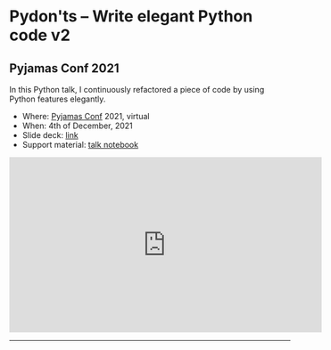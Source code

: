# Pydon'ts – Write elegant Python code v2

## Pyjamas Conf 2021

In this Python talk, I continuously refactored a piece of code by using Python features elegantly.

 - Where: [Pyjamas Conf](https://pyjamas.live) 2021, virtual
 - When: 4th of December, 2021
 - Slide deck: [link](https://github.com/mathspp/talks/blob/main/20211204_pyjamas_pydonts_2/slide_deck.pdf)
 - Support material: [talk notebook](https://github.com/mathspp/talks/blob/main/20211204_pyjamas_pydonts_2/talk_notebook.ipynb)

<div style="text-align:center">
<iframe width="560" height="315" src="https://www.youtube.com/embed/qUn3K_b_YVc?start=2537" title="YouTube video player" frameborder="0" allow="accelerometer; autoplay; clipboard-write; encrypted-media; gyroscope; picture-in-picture; web-share" allowfullscreen></iframe>
</div>

---
